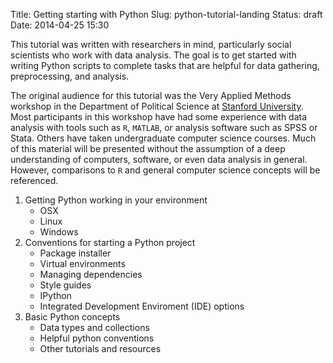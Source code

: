 Title: Getting starting with Python
Slug: python-tutorial-landing
Status: draft
Date: 2014-04-25 15:30

This tutorial was written with researchers in mind, particularly social scientists who work with data analysis.  The goal is to get started with writing Python scripts to complete tasks that are helpful for data gathering, preprocessing, and analysis.

The original audience for this tutorial was the Very Applied Methods workshop in the Department of Political Science at [Stanford University][stanford].  Most participants in this workshop have had some experience with data analysis with tools such as `R`, `MATLAB`, or analysis software such as SPSS or Stata.  Others have taken undergraduate computer science courses.  Much of this material will be presented without the assumption of a deep understanding of computers, software, or even data analysis in general.  However, comparisons to `R` and general computer science concepts will be referenced.

1. Getting Python working in your environment
	- OSX
	- Linux
	- Windows
2. Conventions for starting a Python project
	- Package installer
	- Virtual environments
	- Managing dependencies
	- Style guides
	- IPython
	- Integrated Development Enviroment (IDE) options
3. Basic Python concepts
	- Data types and collections
	- Helpful python conventions
	- Other tutorials and resources	

[stanford]: http://www.stanford.edu 